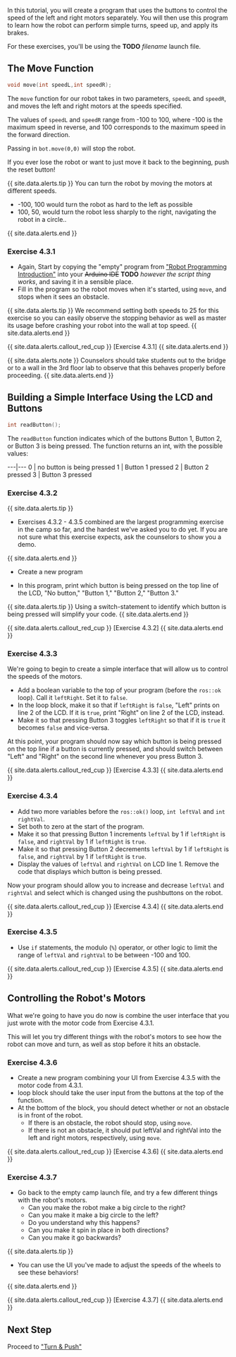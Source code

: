 In this tutorial, you will create a program that uses the buttons to control the speed of the left and right motors separately. You will then use this program to learn how the robot can perform simple turns, speed up, and apply its brakes.

For these exercises, you'll be using the **TODO** *filename* launch file.

## The Move Function

```cpp
void move(int speedL,int speedR);
```

The `move` function for our robot takes in two parameters, `speedL` and `speedR`, and moves the left and right motors at the speeds specified.

The values of `speedL` and `speedR` range from -100 to 100, where -100 is the maximum speed in reverse, and 100 corresponds to the maximum speed in the forward direction.

Passing in `bot.move(0,0)` will stop the robot.

If you ever lose the robot or want to just move it back to the beginning, push the reset button!

{{ site.data.alerts.tip }}
You can turn the robot by moving the motors at different speeds. 
<ul>
<li>-100, 100 would turn the robot as hard to the left as possible</li>
<li>100, 50, would turn the robot less sharply to the right, navigating the robot in a circle..</li>
</ul>
{{ site.data.alerts.end }}

### Exercise 4.3.1

- Again, Start by copying the "empty" program from ["Robot Programming Introduction"](/robot_programming_introduction.html) into your ~~Arduino IDE~~ **TODO** *however the script thing works*, and saving it in a sensible place.
- Fill in the program so the robot moves when it's started, using `move`, and stops when it sees an obstacle.

{{ site.data.alerts.tip }}
We recommend setting both speeds to 25 for this exercise so you can easily observe the stopping behavior as well as master its usage before crashing your robot into the wall at top speed.
{{ site.data.alerts.end }}

{{ site.data.alerts.callout_red_cup }}
[Exercise 4.3.1]
{{ site.data.alerts.end }}

{{ site.data.alerts.note }}
Counselors should take students out to the bridge or to a wall in the 3rd floor lab to observe that this behaves properly before proceeding.
{{ site.data.alerts.end }}

## Building a Simple Interface Using the LCD and Buttons

```cpp
int readButton();
```

The `readButton` function indicates which of the buttons Button 1, Button 2, or Button 3 is being pressed. The function returns an int, with the possible values:

---|---
0 | no button is being pressed
1 | Button 1 pressed
2 | Button 2 pressed
3 | Button 3 pressed

### Exercise 4.3.2

{{ site.data.alerts.tip }}
<ul>
<li>Exercises 4.3.2 - 4.3.5 combined are the largest programming exercise in the camp so far, and the hardest we've asked you to do yet. If you are not sure what this exercise expects, ask the counselors to show you a demo.</li>
</ul>
{{ site.data.alerts.end }}

- Create a new program

- In this program, print which button is being pressed on the top line of the LCD, "No button," "Button 1," "Button 2," "Button 3."

{{ site.data.alerts.tip }}
Using a switch-statement to identify which button is being pressed will simplify your code.
{{ site.data.alerts.end }}

{{ site.data.alerts.callout_red_cup }}
[Exercise 4.3.2]
{{ site.data.alerts.end }}

### Exercise 4.3.3

We're going to begin to create a simple interface that will allow us to control the speeds of the motors.

- Add a boolean variable to the top of your program (before the `ros::ok` loop). Call it `leftRight`. Set it to `false`.
- In the loop block, make it so that if `leftRight` is `false`, "Left" prints on line 2 of the LCD. If it is `true`, print "Right" on line 2 of the LCD, instead.
- Make it so that pressing Button 3 toggles `leftRight` so that if it is `true` it becomes `false` and vice-versa.

At this point, your program should now say which button is being pressed on the top line if a button is currently pressed, and should switch between "Left" and "Right" on the second line whenever you press Button 3.

{{ site.data.alerts.callout_red_cup }}
[Exercise 4.3.3]
{{ site.data.alerts.end }}

### Exercise 4.3.4

- Add two more variables before the `ros::ok()` loop, `int leftVal` and `int rightVal`.
- Set both to zero at the start of the program.
- Make it so that pressing Button 1 increments `leftVal` by 1 if `leftRight` is `false`, and `rightVal` by 1 if `leftRight` is `true`.
- Make it so that pressing Button 2 decrements `leftVal` by 1 if `leftRight` is `false`, and `rightVal` by 1 if `leftRight` is `true`.
- Display the values of `leftVal` and `rightVal` on LCD line 1. Remove the code that displays which button is being pressed.

Now your program should allow you to increase and decrease `leftVal` and `rightVal` and select which is changed using the pushbuttons on the robot.

{{ site.data.alerts.callout_red_cup }}
[Exercise 4.3.4]
{{ site.data.alerts.end }}

### Exercise 4.3.5

- Use `if` statements, the modulo (`%`) operator, or other logic to limit the range of `leftVal` and `rightVal` to be between -100 and 100.

{{ site.data.alerts.callout_red_cup }}
[Exercise 4.3.5]
{{ site.data.alerts.end }}

## Controlling the Robot's Motors

What we're going to have you do now is combine the user interface that you just wrote with the motor code from Exercise 4.3.1.

This will let you try different things with the robot's motors to see how the robot can move and turn, as well as stop before it hits an obstacle.

### Exercise 4.3.6

- Create a new program combining your UI from Exercise 4.3.5 with the motor code from 4.3.1.
- loop block should take the user input from the buttons at the top of the function.
- At the bottom of the block, you should detect whether or not an obstacle is in front of the robot.
  - If there is an obstacle, the robot should stop, using `move`.
  - If there is not an obstacle, it should put leftVal and rightVal into the left and right motors, respectively, using `move`.

{{ site.data.alerts.callout_red_cup }}
[Exercise 4.3.6]
{{ site.data.alerts.end }}

### Exercise 4.3.7

- Go back to the empty camp launch file, and try a few different things with the robot's motors.
  - Can you make the robot make a big circle to the right?
  - Can you make it make a big circle to the left?
  - Do you understand why this happens?
  - Can you make it spin in place in both directions?
  - Can you make it go backwards?

{{ site.data.alerts.tip }}
<ul>
<li>You can use the UI you've made to adjust the speeds of the wheels to see these behaviors!</li>
</ul>
{{ site.data.alerts.end }}

{{ site.data.alerts.callout_red_cup }}
[Exercise 4.3.7]
{{ site.data.alerts.end }}

## Next Step

Proceed to ["Turn & Push"](turn_and_push.html)
